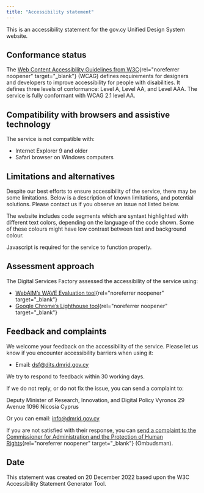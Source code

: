 ```yaml
---
title: "Accessibility statement"
---
```


This is an accessibility statement for the gov.cy Unified Design System website.

## Conformance status

The [Web Content Accessibility Guidelines from W3C](https://www.w3.org/TR/WCAG21/){rel="noreferrer noopener" target="_blank"} (WCAG) defines requirements for designers and developers to improve accessibility for people with disabilities. It defines three levels of conformance: Level A, Level AA, and Level AAA. The service is fully conformant with WCAG 2.1 level AA.

## Compatibility with browsers and assistive technology
The service is not compatible with:

- Internet Explorer 9 and older
- Safari browser on Windows computers

## Limitations and alternatives
Despite our best efforts to ensure accessibility of the service, there may be some limitations. Below is a description of known limitations, and potential solutions. Please contact us if you observe an issue not listed below.

The website includes code segments which are syntaxt highlighted with different text colors, depending on the language of the code shown. Some of these colours might have low contrast between text and background colour.

Javascript is required for the service to function properly.

## Assessment approach
The Digital Services Factory assessed the accessibility of the service using:

- [WebAIM’s WAVE Evaluation tool](https://wave.webaim.org/){rel="noreferrer noopener" target="_blank"} 
- [Google Chrome’s Lighthouse tool](https://developers.google.com/web/tools/lighthouse){rel="noreferrer noopener" target="_blank"} 

## Feedback and complaints

We welcome your feedback on the accessibility of the service. Please let us know if you encounter accessibility barriers when using it:

- Email: [dsf@dits.dmrid.gov.cy](mailto:dsf@dits.dmrid.gov.cy)

We try to respond to feedback within 30 working days.

If we do not reply, or do not fix the issue, you can send a complaint to:

Deputy Minister of Research, Innovation, and Digital Policy
Vyronos 29 Avenue
1096 Nicosia
Cyprus

Or you can email: [info@dmrid.gov.cy](mailto:info@dmrid.gov.cy)

If you are not satisfied with their response, you can [send a complaint to the Commissioner for Administration and the Protection of Human Rights](https://eforms.mof.gov.cy/eforms/eforms.nsf/complaintformombudsman_en/complaintformombudsman_en?OpenForm){rel="noreferrer noopener" target="_blank"} (Ombudsman).

## Date
This statement was created on 20 December 2022 based upon the W3C Accessibility Statement Generator Tool.